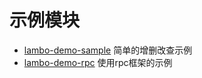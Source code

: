 # 示例模块

* [lambo-demo-sample](lambo-demo-sample) 简单的增删改查示例
* [lambo-demo-rpc](lambo-demo-sample) 使用rpc框架的示例

